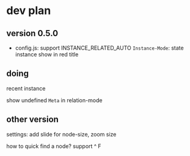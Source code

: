 # dev plan

## version 0.5.0

- config.js: support INSTANCE_RELATED_AUTO
`Instance-Mode`: state instance show in red title
## doing

recent instance

show undefined `Meta` in relation-mode

## other version

settings: add slide for node-size, zoom size

how to quick find a node? support ^ F


